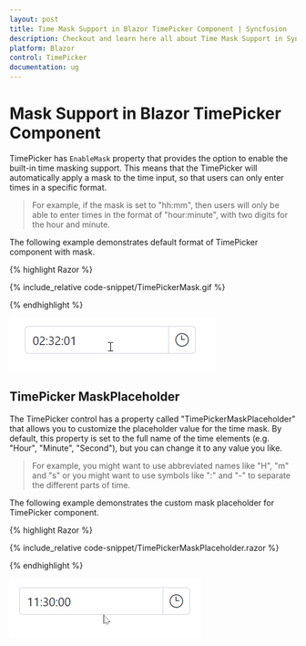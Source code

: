 ```yaml
---
layout: post
title: Time Mask Support in Blazor TimePicker Component | Syncfusion
description: Checkout and learn here all about Time Mask Support in Syncfusion Blazor TimePicker component and much more.
platform: Blazor
control: TimePicker
documentation: ug
---
```


# Mask Support in Blazor TimePicker Component

TimePicker has `EnableMask` property that provides the option to enable the built-in time masking support. This means that the TimePicker will automatically apply a mask to the time input, so that users can only enter times in a specific format. 

 > For example, if the mask is set to "hh:mm", then users will only be able to enter times in the format of "hour:minute", with two digits for the hour and minute.

The following example demonstrates default format of TimePicker component with mask.

{% highlight Razor %}

{% include_relative code-snippet/TimePickerMask.gif %}

{% endhighlight %}

![Blazor TimePicker with EnableMask](./images/TimePickerMask.gif)

## TimePicker MaskPlaceholder

The TimePicker control has a property called "TimePickerMaskPlaceholder" that allows you to customize the placeholder value for the time mask. By default, this property is set to the full name of the time elements (e.g. "Hour", "Minute", "Second"), but you can change it to any value you like. 

> For example, you might want to use abbreviated names like "H", "m" and "s" or you might want to use symbols like ":" and "-" to separate the different parts of time.

The following example demonstrates the custom mask placeholder for TimePicker component.

{% highlight Razor %}

{% include_relative code-snippet/TimePickerMaskPlaceholder.razor %}

{% endhighlight %}

![Blazor TimePicker Mask Support with MaskPlaceholder](./images/TimePickerMaskPlaceholder.gif)
